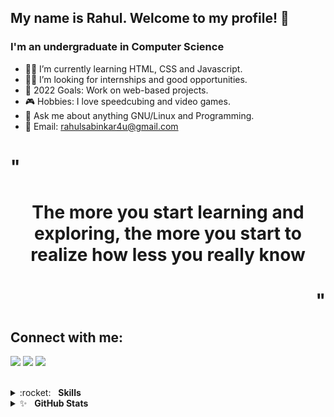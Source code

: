 ## My name is Rahul. Welcome to my profile! 👋

### I'm an undergraduate in Computer Science

- 👨‍💻 I’m currently learning HTML, CSS and Javascript.
- 🧑‍🎓 I’m looking for internships and good opportunities.
- 🎯 2022 Goals: Work on web-based projects.
- 🎮 Hobbies: I love speedcubing and video games.
- 💬 Ask me about anything GNU/Linux and Programming.
- 📧 Email: rahulsabinkar4u@gmail.com

<h1 align="left">"</h1>
<h1 align="center">The more you start learning and exploring, the more you start to realize how less you really know</h1>
<h1 align="right">"</h1>

## Connect with me:

[<img src="https://img.shields.io/badge/twitter-%231DA1F2.svg?&style=for-the-badge&logo=twitter&logoColor=white"/>](https://twitter.com/RahulSabinkar)
[<img src="https://img.shields.io/badge/linkedin-%230077B5.svg?&style=for-the-badge&logo=linkedin&logoColor=white"/>](https://www.linkedin.com/in/RahulSabinkar/)
[<img src="https://img.shields.io/badge/instagram-%23D33E88.svg?&style=for-the-badge&logo=instagram&logoColor=white"/>](https://www.instagram.com/rahul_sabinkar/)

<br />
<details>
	<summary>:rocket:&nbsp;&nbsp;&nbsp;<b>Skills</b></summary>
	<br/>
	<img src="https://img.shields.io/badge/Programming-%233573b5.svg?&style=for-the-badge&logo=c&logoColor=white" alt="C"/>
	<img src="https://img.shields.io/badge/Plus Plus-%233573b5.svg?&style=for-the-badge&logo=c&logoColor=white" alt="C"/>
	<img src="https://img.shields.io/badge/java-%23ea2e2e.svg?&style=for-the-badge&logo=java&logoColor=white" alt="Java"/>
	<img src="https://img.shields.io/badge/git-%23fc6d26.svg?&style=for-the-badge&logo=Git&logoColor=white" alt="Git"/>
	<img src="https://img.shields.io/badge/github-%23fc6d26.svg?&style=for-the-badge&logo=Github&logoColor=white" alt="Github"/>
	<img src="https://img.shields.io/badge/Linux-%23222222.svg?&style=for-the-badge&logo=Linux&logoColor=white" alt="Linux"/>
	<img src="https://img.shields.io/badge/neovim-%2362af43.svg?&style=for-the-badge&logo=neovim&logoColor=white" alt="Neovim"/>
	<img src="https://img.shields.io/badge/html5-%23e34f26.svg?&style=for-the-badge&logo=html5&logoColor=white" alt="HTML5"/>
	<img src="https://img.shields.io/badge/css3-%233573b5.svg?&style=for-the-badge&logo=css3&logoColor=white" alt="CSS3"/>
</details>

<details>
	<summary>✨&nbsp;&nbsp;&nbsp;<b>GitHub Stats</b></summary>
	<br/>
	<img src="https://jf-gh-stats.vercel.app/api?username=RahulSabinkar&show_icons=true&count_private=true&title_color=3867D6&icon_color=3867D6" alt="GitHub Stats" align="top"/>
	<img src="https://jf-gh-stats.vercel.app/api/top-langs/?username=RahulSabinkar&layout=compact&hide=java&title_color=3867D6&icon_color=3867D6" alt="GitHub Top Languages" align="top"/>
</details>

[twitter]: https://twitter.com/RahulSabinkar/
[instagram]: https://www.instagram.com/rahul_sabinkar/
[linkedin]: https://www.linkedin.com/in/rahulsabinkar/
<!--
ToDo:
1. Add better quotes
2. Add better C++ and C shields
-->
